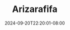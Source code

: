 --- 
title: "Arizarafifa"
description: "  bokep Arizarafifa gratis full terbaru"
date: 2024-09-20T22:20:01-08:00
file_code: "gve9r9qo1jmg"
draft: false
cover: "415r8u686bd5tagu.jpg"
tags: ["Arizarafifa", "bokep-indo", "bokep-viral", "bokep-ig"]
length: 97
fld_id: "1482698"
foldername: "Ariza rafifa"
categories: ["Ariza rafifa"]
views: 0
---